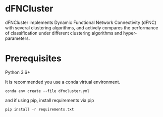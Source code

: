 # dFNCluster

dFNCluster implements Dynamic Functional Network Connectivity (dFNC) with several clustering algorithms, and
actively compares the performance of classification under different clustering algorithms and hyper-parameters.

# Prerequisites

Python 3.6+

It is recommended you use a conda virtual environment.

```
conda env create --file dfncluster.yml
```

and if using pip, install requirements via pip

```
pip install -r requirements.txt
```

